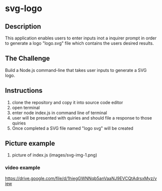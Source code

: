 # svg-logo
## Description 
This application enables users to enter inputs inot a inquirer prompt in order to generate a logo "logo.svg" file which contains the users desired results.


## The Challenge 
Build a Node.js command-line that takes user inputs to generate a SVG logo. 

## Instructions
1. clone the repository and copy it into source code editor 
2. open terminal
3. enter node index.js in command line of terminal 
4. user will be presented with quiries and should file a response to those quiries 
5. Once completed a SVG file named "logo svg" will be created 

## Picture example 
1. picture of index.js 
(images/svg-img-1.png)

### video example
https://drive.google.com/file/d/1hiegGWNNqb5anVaaNJ9EVCQtAdrsxMyz/view
